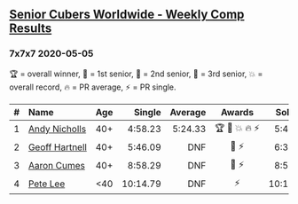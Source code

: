 <style>table {white-space: nowrap;}</style>

## [Senior Cubers Worldwide - Weekly Comp Results](/scw-comp/results/)
### 7x7x7 2020-05-05

🏆 = overall winner, 🥇 = 1st senior, 🥈 = 2nd senior, 🥉 = 3rd senior, 💥 = overall record, 🔥 = PR average, ⚡ = PR single.

| # | Name | Age | Single | Average | Awards | Solve 1 | Solve 2 | Solve 3 | Video |
| :--: | :-- | :--: | --: | --: | :--: | --: | --: | --: | :-- |
| 1 | [Andy Nicholls](../../persons/andy_nicholls/777.md) | 40+ | 4:58.23 | 5:24.33 | 🏆 🥇 💥 🔥 ⚡ | 5:41.93 | 5:32.84 | 4:58.23 | [Link](https://www.facebook.com/events/557526585195168/permalink/558592678421892/) |
| 2 | [Geoff Hartnell](../../persons/geoff_hartnell/777.md) | 40+ | 5:46.09 | DNF | 🥈 ⚡ | 6:30.52 | 5:46.09 | DNS | [Link](https://www.facebook.com/events/557526585195168/permalink/557747151839778/) |
| 3 | [Aaron Cumes](../../persons/aaron_cumes/777.md) | 40+ | 8:58.29 | DNF | 🥉 ⚡ | 8:58.29 | DNS | DNS | [Link](https://www.facebook.com/events/557526585195168/permalink/557741281840365/) |
| 4 | [Pete Lee](../../persons/pete_lee/777.md) | <40 | 10:14.79 | DNF | ⚡ | 10:14.79 | DNS | DNS | [Link](https://www.facebook.com/events/557526585195168/permalink/557744185173408/) |

<!-- Global site tag (gtag.js) - Google Analytics -->
<script async src="https://www.googletagmanager.com/gtag/js?id=UA-86348435-3"></script>
<script>window.dataLayer = window.dataLayer || []; function gtag() {dataLayer.push(arguments);} gtag('js', new Date()); gtag('config', 'UA-86348435-3');</script>
